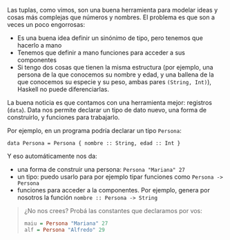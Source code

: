 Las tuplas, como vimos, son una buena herramienta para modelar ideas y cosas más complejas que números y nombres. El problema es que son a veces un poco engorrosas: 

* Es una buena idea definir un sinónimo de tipo, pero tenemos que hacerlo a mano
* Tenemos que definir a mano funciones para acceder a sus componentes
* Si tengo dos cosas que tienen la misma estructura (por ejemplo, una persona de la que conocemos su nombre y edad, y una ballena de la que conocemos su especie y su peso, ambas pares `(String, Int)`), Haskell no puede diferenciarlas. 

La buena noticia es que contamos con una herramienta mejor: registros (`data`). Data nos permite declarar un tipo de dato nuevo, una forma de construirlo, y funciones para trabajarlo. 

Por ejemplo, en un programa podría declarar un tipo `Persona`: 

```
data Persona = Persona { nombre :: String, edad :: Int }
```

Y eso automáticamente nos da: 

* una forma de construir una persona: `Persona "Mariana" 27` 
* un tipo: puedo usarlo para por ejemplo tipar funciones como `Persona -> Persona`
* funciones para acceder a la componentes. Por ejemplo, genera por nosotros la función `nombre :: Persona -> String`

> ¿No nos crees? Probá las constantes que declaramos por vos:
> 
> ```haskell
> maiu = Persona "Mariana" 27
> alf = Persona "Alfredo" 29
> ```
